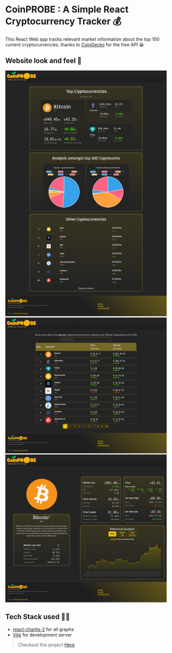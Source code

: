 # **CoinPROBE** : A Simple React Cryptocurrency Tracker :moneybag:

This React Web app tracks relevant market information about the top 100 current cryptocurrencies, thanks to [CoinGecko](https://www.coingecko.com/) for the free API :grinning:

## Website look and feel :star2:
![Alt text](/CoinPROBE-home.png)
![Alt text](/CoinPROBE-list.png)
![Alt text](/CoinPROBE-singlecoin.png)

## Tech Stack used :iphone::sunglasses:
* [react-chartjs-2](https://react-chartjs-2.js.org/) for all graphs
* [Vite](https://vitejs.dev/) for development server

> Checkout this project [Here](https://coinprobe.vercel.app/)
